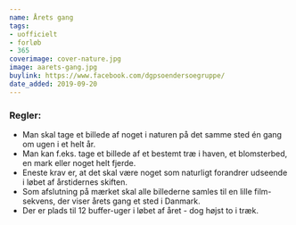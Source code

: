 ```yaml
---
name: Årets gang
tags:
- uofficielt
- forløb
- 365
coverimage: cover-nature.jpg
image: aarets-gang.jpg
buylink: https://www.facebook.com/dgpsoendersoegruppe/
date_added: 2019-09-20
---
```

### Regler:
- Man skal tage et billede af noget i naturen på det samme sted én gang om ugen i et helt år.
- Man kan f.eks. tage et billede af et bestemt træ i haven, et blomsterbed, en mark eller noget helt fjerde.
- Eneste krav er, at det skal være noget som naturligt forandrer udseende i løbet af årstidernes skiften.
- Som afslutning på mærket skal alle billederne samles til en lille film-sekvens, der viser årets gang et sted i Danmark.
- Der er plads til 12 buffer-uger i løbet af året - dog højst to i træk.
